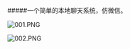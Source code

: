 #####一个简单的本地聊天系统，仿微信。

![001.PNG](http://upload-images.jianshu.io/upload_images/6177839-f21e942e9600ef16.PNG?imageMogr2/auto-orient/strip%7CimageView2/2/w/1240)






![002.PNG](http://upload-images.jianshu.io/upload_images/6177839-22e6e1f5ef38b0b3.PNG?imageMogr2/auto-orient/strip%7CimageView2/2/w/1240)






